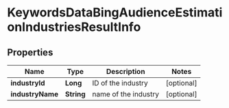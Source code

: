 

# KeywordsDataBingAudienceEstimationIndustriesResultInfo


## Properties

| Name | Type | Description | Notes |
|------------ | ------------- | ------------- | -------------|
|**industryId** | **Long** | ID of the industry |  [optional] |
|**industryName** | **String** | name of the industry |  [optional] |



